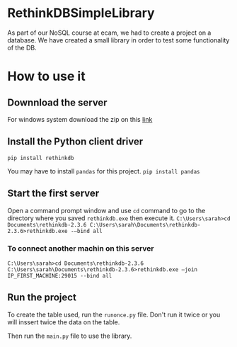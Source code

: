 # RethinkDBSimpleLibrary
As part of our NoSQL course at ecam, we had to create a project on a database. We have created a small library in order to test some functionality of the DB.

# How to use it
## Downnload the server
For windows system download the zip on this [link](https://download.rethinkdb.com/#browse/search=keyword%3Dwindows%2Frethinkdb:c770169c0b2e3ed872bbbb55a6612794:36e3dec8de528c9b9b0ee2d823ec6a67)

## Install the Python client driver
`
pip install rethinkdb
`

You may have to install `pandas` for this project.
`
pip install pandas
`

## Start the first server
 Open a command prompt window and use `cd` command to go to the directory where you saved `rethinkdb.exe` then execute it.
 `
C:\Users\sarah>cd Documents\rethinkdb-2.3.6
C:\Users\sarah\Documents\rethinkdb-2.3.6>rethinkdb.exe -–bind all
`
### To connect another machin on this server 
 `
C:\Users\sarah>cd Documents\rethinkdb-2.3.6
C:\Users\sarah\Documents\rethinkdb-2.3.6>rethinkdb.exe –join IP_FIRST_MACHINE:29015 --bind all
`

## Run the project
To create the table used, run the `runonce.py` file. Don't run it twice or you will inssert twice the data on the table.

Then run the `main.py` file to use the library.
 
